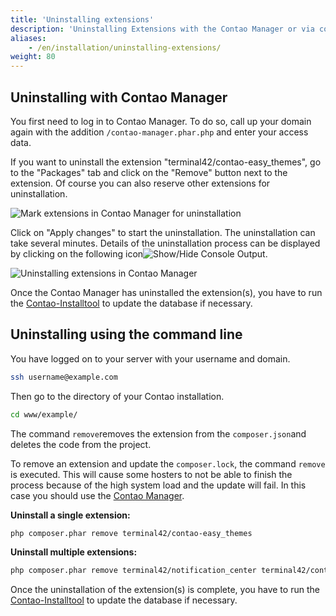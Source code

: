 ```yaml
---
title: 'Uninstalling extensions'
description: 'Uninstalling Extensions with the Contao Manager or via command line'
aliases:
    - /en/installation/uninstalling-extensions/
weight: 80
---
```


## Uninstalling with Contao Manager

You first need to log in to Contao Manager. To do so, call up your domain again with the addition `/contao-manager.phar.php` and enter your access data.

If you want to uninstall the extension "terminal42/contao-easy\_themes", go to the "Packages" tab and click on the "Remove" button next to the extension. Of course you can also reserve other extensions for uninstallation.

![Mark extensions in Contao Manager for uninstallation](/de/installation/images/en/mark-extensions-in-contao-manager-for-uninstallation.png?classes=shadow)

Click on "Apply changes" to start the uninstallation. The uninstallation can take several minutes. Details of the uninstallation process can be displayed by clicking on the following icon![Show/Hide Console Output](/de/icons/konsolenausgabe.png?classes=icon).

![Uninstalling extensions in Contao Manager](/de/installation/images/en/uninstalling-extensions-in-contao-manager.png?classes=shadow)

Once the Contao Manager has uninstalled the extension(s), you have to run the [Contao-Installtool](../contao-installtool/) to update the database if necessary.

## Uninstalling using the command line

You have logged on to your server with your username and domain.

```bash
ssh username@example.com
```

Then go to the directory of your Contao installation.

```bash
cd www/example/
```

The command `remove`removes the extension from the `composer.json`and deletes the code from the project.

To remove an extension and update the `composer.lock`, the command `remove` is executed. This will cause some hosters to not be able to finish the process because of the high system load and the update will fail. In this case you should use the [Contao Manager](#uninstalling-with-contao-manager).

**Uninstall a single extension:**

```bash
php composer.phar remove terminal42/contao-easy_themes
```

**Uninstall multiple extensions:**

```bash
php composer.phar remove terminal42/notification_center terminal42/contao-leads
```

Once the uninstallation of the extension(s) is complete, you have to run the [Contao-Installtool](../contao-installtool/) to update the database if necessary.
